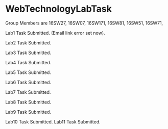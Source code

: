 # WebTechnologyLabTask


Group Members are 
16SW27,
16SW07,
16SW171,
16SW81,
16SW51,
16SW71,




Lab1 Task Submitted.   (Email link error set now).


Lab2 Task Submitted.  

Lab3 Task Submitted.

Lab4 Task Submitted.

Lab5 Task Submitted.

Lab6 Task Submitted.

Lab7 Task Submitted.

Lab8 Task Submitted.

Lab9 Task Submitted.

Lab10 Task Submitted.
Lab11 Task Submitted.




